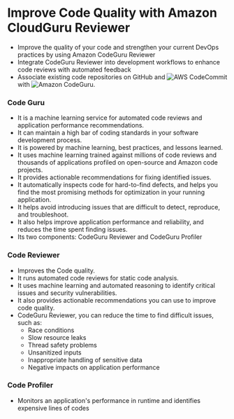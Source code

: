 # Improve Code Quality with Amazon CloudGuru Reviewer

- Improve the quality of your code and strengthen your current DevOps practices by using Amazon CodeGuru Reviewer
- Integrate CodeGuru Reviewer into development workflows to enhance code reviews with automated feedback 
- Associate existing code repositories on GitHub and ![AWS CodeCommit](https://aws.amazon.com/codecommit/) with ![Amazon CodeGuru](https://aws.amazon.com/codeguru/).



### Code Guru

- It is a machine learning service for automated code reviews and application performance recommendations.
- It can maintain a high bar of coding standards in your software development process.
- It is powered by machine learning, best practices, and lessons learned.
- It uses machine learning trained against millions of code reviews and thousands of applications profiled on open-source and Amazon code projects.
- It provides actionable recommendations for fixing identified issues.
- It automatically inspects code for hard-to-find defects, and helps you find the most promising methods for optimization in your running application.
- It helps avoid introducing issues that are difficult to detect, reproduce, and troubleshoot.
- It also helps improve application performance and reliability, and reduces the time spent finding issues.
- Its two components: CodeGuru Reviewer and CodeGuru Profiler


### Code Reviewer

- Improves the Code quality.
- It runs automated code reviews for static code analysis.
- It uses machine learning and automated reasoning to identify critical issues and security vulnerabilities.
- It also provides actionable recommendations you can use to improve code quality.
- CodeGuru Reviewer, you can reduce the time to find difficult issues, such as:
    - Race conditions
    - Slow resource leaks
    - Thread safety problems
    - Unsanitized inputs
    - Inappropriate handling of sensitive data
    - Negative impacts on application performance

### Code Profiler

- Monitors an application's performance in runtime and identifies expensive lines of codes







